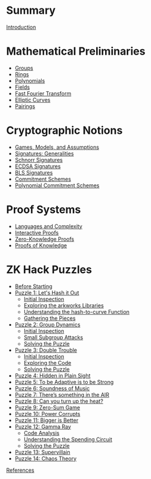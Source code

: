 # Summary

[Introduction](intro.md)

# Mathematical Preliminaries

- [Groups](mathematical-preliminaries/groups.md)
- [Rings]()
- [Polynomials](mathematical-preliminaries/polynomials.md)
- [Fields]()
- [Fast Fourier Transform]()
- [Elliptic Curves](mathematical-preliminaries/elliptic-curves.md)
- [Pairings](mathematical-preliminaries/pairings.md)

# Cryptographic Notions

- [Games, Models, and Assumptions](cryptographic-notions/games-models-and-assumptions.md)
- [Signatures: Generalities]()
- [Schnorr Signatures]()
- [ECDSA Signatures]()
- [BLS Signatures](cryptographic-notions/bls-signatures.md)
- [Commitment Schemes](cryptographic-notions/commitment-schemes.md)
- [Polynomial Commitment Schemes](cryptographic-notions/polynomial-commitment-schemes.md)

# Proof Systems

- [Languages and Complexity]()
- [Interactive Proofs]()
- [Zero-Knowledge Proofs]()
- [Proofs of Knowledge]()

# ZK Hack Puzzles

- [Before Starting](zk-hack-puzzles/before-starting.md)
- [Puzzle 1: Let's Hash it Out](zk-hack-puzzles/puzzle-01/intro.md)
    - [Initial Inspection](zk-hack-puzzles/puzzle-01/initial-inspection.md)
    - [Exploring the arkworks Libraries](zk-hack-puzzles/puzzle-01/exploring-the-arkworks-libraries.md)
    - [Understanding the hash-to-curve Function](zk-hack-puzzles/puzzle-01/understanding-the-hash-to-curve-function.md)
    - [Gathering the Pieces](zk-hack-puzzles/puzzle-01/gathering-the-pieces.md)
- [Puzzle 2: Group Dynamics](zk-hack-puzzles/puzzle-02/intro.md)
    - [Initial Inspection](zk-hack-puzzles/puzzle-02/initial-inspection.md)
    - [Small Subgroup Attacks](zk-hack-puzzles/puzzle-02/small-subgroup-attacks.md)
    - [Solving the Puzzle](zk-hack-puzzles/puzzle-02/solving-the-puzzle.md)
- [Puzzle 3: Double Trouble](zk-hack-puzzles/puzzle-03/intro.md)
    - [Initial Inspection](zk-hack-puzzles/puzzle-03/initial-inspection.md)
    - [Exploring the Code](zk-hack-puzzles/puzzle-03/exploring-the-code.md)
    - [Solving the Puzzle](zk-hack-puzzles/puzzle-03/solving-the-puzzle.md)
- [Puzzle 4: Hidden in Plain Sight]()
- [Puzzle 5: To be Adaptive is to be Strong]()
- [Puzzle 6: Soundness of Music]()
- [Puzzle 7: There’s something in the AIR]()
- [Puzzle 8: Can you turn up the heat?]()
- [Puzzle 9: Zero-Sum Game]()
- [Puzzle 10: Power Corrupts]()
- [Puzzle 11: Bigger is Better]()
- [Puzzle 12: Gamma Ray](zk-hack-puzzles/puzzle-12/intro.md)
    - [Code Analysis](zk-hack-puzzles/puzzle-12/code-analysis.md)
    - [Understanding the Spending Circuit](zk-hack-puzzles/puzzle-12/understanding-the-spending-circuit.md)
    - [Solving the Puzzle](zk-hack-puzzles/puzzle-12/solving-the-puzzle.md)
- [Puzzle 13: Supervillain]()
- [Puzzle 14: Chaos Theory](zk-hack-puzzles/puzzle-14/puzzle-14.md)

[References](references.md)